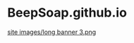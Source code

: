 # BeepSoap.github.io

[site images/long banner 3.png](https://raw.githubusercontent.com/BeepSoap/BeepSoap.github.io/refs/heads/main/site%20images/long%20banner%203.png)
